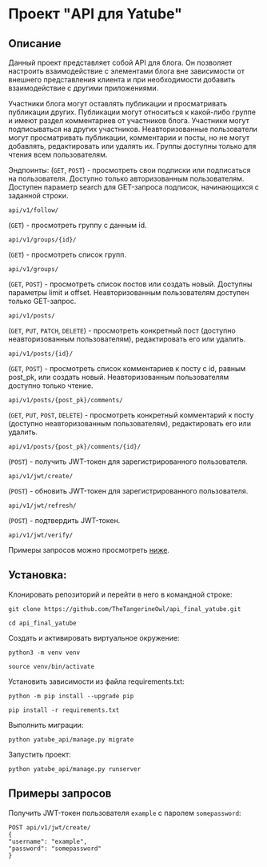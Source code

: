 # Проект "API для Yatube"
## Описание
Данный проект представляет собой API для блога. Он позволяет настроить взаимодействие с элементами блога вне зависимости от внешнего представления клиента и при необходимости добавить взаимодействие с другими приложениями.

Участники блога могут оставлять публикации и просматривать публикации других. Публикации могут относиться к какой-либо группе и имеют раздел комментариев от участников блога. Участники могут подписываться на других участников.
Неавторизованные пользователи могут просматривать публикации, комментарии и посты, но не могут добавлять, редактировать или удалять их. Группы доступны только для чтения всем пользователям.

Эндпоинты:
(`GET`, `POST`) - просмотреть свои подписки или подписаться на пользователя. Доступно только авторизованным пользователям. Доступен параметр search для GET-запроса подписок, начинающихся с заданной строки.
```
api/v1/follow/
```
(`GET`) - просмотреть группу с данным id.
```
api/v1/groups/{id}/
```
(`GET`) - просмотреть список групп.
```
api/v1/groups/
```
(`GET`, `POST`) - просмотреть список постов или создать новый. Доступны параметры limit и offset. Неавторизованным пользователям доступен только GET-запрос.
```
api/v1/posts/
```
(`GET`, `PUT`, `PATCH`, `DELETE`) - просмотреть конкретный пост (доступно неавторизованным пользователям), редактировать его или удалить.
```
api/v1/posts/{id}/
```
(`GET`, `POST`) - просмотреть список комментариев к посту с id, равным post_pk, или создать новый. Неавторизованным пользователям доступно только чтение.
```
api/v1/posts/{post_pk}/comments/
```
(`GET`, `PUT`, `POST`, `DELETE`) - просмотреть конкретный комментарий к посту (доступно неавторизованным пользователям), редактировать его или удалить.
```
api/v1/posts/{post_pk}/comments/{id}/
```
(`POST`) - получить JWT-токен для зарегистрированного пользователя.
```
api/v1/jwt/create/
```
(`POST`) - обновить JWT-токен для зарегистрированного пользователя.
```
api/v1/jwt/refresh/
```
(`POST`) - подтвердить JWT-токен.
```
api/v1/jwt/verify/
```

Примеры запросов можно просмотреть [ниже](#примеры-запросов).

## Установка:
Клонировать репозиторий и перейти в него в командной строке:

```
git clone https://github.com/TheTangerineOwl/api_final_yatube.git
```

```
cd api_final_yatube
```

Cоздать и активировать виртуальное окружение:

```
python3 -m venv venv
```

```
source venv/bin/activate
```

Установить зависимости из файла requirements.txt:

```
python -m pip install --upgrade pip
```

```
pip install -r requirements.txt
```

Выполнить миграции:

```
python yatube_api/manage.py migrate
```

Запустить проект:

```
python yatube_api/manage.py runserver
```

## Примеры запросов

Получить JWT-токен пользователя `example` с паролем `somepassword`:
```
POST api/v1/jwt/create/
{
"username": "example",
"password": "somepassword"
}
```
